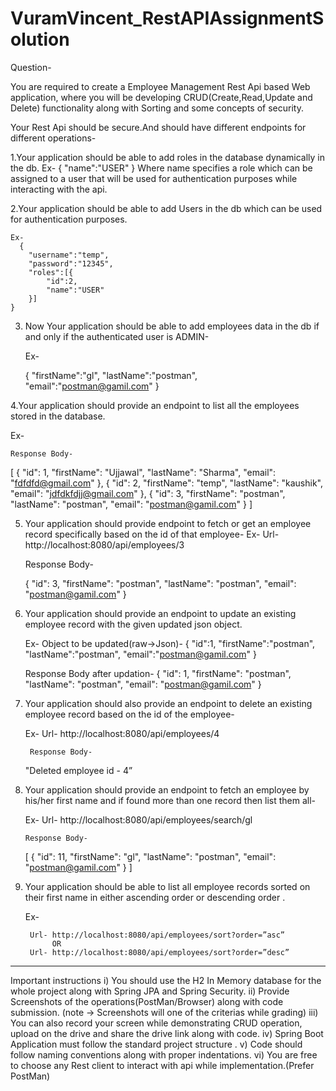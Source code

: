 # VuramVincent_RestAPIAssignmentSolution

Question-

You are required to create a Employee Management Rest Api based Web application, where you will be developing 
CRUD(Create,Read,Update and Delete) functionality 
along with Sorting and some concepts of security.

Your Rest Api should be secure.And should have different endpoints for different operations-

1.Your application should be able to add roles in the database dynamically in the db.
  Ex-
    {
      "name":"USER"
    }
Where name specifies a role which can be assigned to a user that will be used for authentication purposes while interacting with the api.

2.Your application should be able to add Users in the db which can be used for authentication purposes.

    Ex-
      {
        "username":"temp",
        "password":"12345",
        "roles":[{
            "id":2,
            "name":"USER"
        }]
    }

3. Now Your application should be able to add employees data in the db if and only if the authenticated user is ADMIN-
   
   
    Ex-
    
      {
        "firstName":"gl",
        "lastName":"postman",
        "email":"postman@gamil.com"
      }
      
4.Your application should provide an endpoint to list all the employees stored in the database.

Ex- 

	Response Body-
	
  [
      {
          "id": 1,
          "firstName": "Ujjawal",
          "lastName": "Sharma",
          "email": "fdfdfd@gmail.com"
      },
      {
          "id": 2,
          "firstName": "temp",
          "lastName": "kaushik",
          "email": "jdfdkfdjj@gmail.com"
      },
      {
          "id": 3,
          "firstName": "postman",
          "lastName": "postman",
          "email": "postman@gamil.com"
      }
  ]
  
5. Your application should provide endpoint to fetch or get an employee record specifically based on the id of that employee-
      Ex- 	Url- http://localhost:8080/api/employees/3
      
      
      Response Body-
      
      {
          "id": 3,
          "firstName": "postman",
          "lastName": "postman",
          "email": "postman@gamil.com"
      }

6. Your application should provide an endpoint to update an existing employee record with the given updated json object.

      Ex-
        Object to be updated(raw->Json)- 
      {
          "id":1,
          "firstName":"postman",
          "lastName":"postman",
          "email":"postman@gamil.com"
      }

      Response Body after updation-
      {
          "id": 1,
          "firstName": "postman",
          "lastName": "postman",
          "email": "postman@gamil.com"
      }

7. Your application should also provide an endpoint to delete an existing employee record based on the id of the employee-

      Ex-
        Url- http://localhost:8080/api/employees/4
	
        Response Body-
      "Deleted employee id - 4”

8.  Your application should provide an endpoint to fetch an employee by his/her first name and if found more than one record then list them all-

      Ex-
        Url- http://localhost:8080/api/employees/search/gl
	
	
        Response Body-
      [
          {
              "id": 11,
              "firstName": "gl",
              "lastName": "postman",
              "email": "postman@gamil.com"
          }
      ]

9. Your application should be able to list all employee records sorted on their first name in either ascending order or descending order .

      Ex- 
      
        Url- http://localhost:8080/api/employees/sort?order=”asc”  
             OR
        Url- http://localhost:8080/api/employees/sort?order=”desc”
	


-------------------------------------------------------------------------------------------------------------------------

Important instructions 
i) You should use the H2 In Memory database for the whole project along with Spring JPA and Spring Security.
ii) Provide Screenshots of the operations(PostMan/Browser) along with code submission. (note → Screenshots will one of the criterias while grading)
 iii) You can also record your screen while demonstrating CRUD operation, upload on the drive and share the drive link along with code. 
iv) Spring Boot Application must follow the standard project structure .
v) Code should follow naming conventions along with proper indentations. vi) You are free to choose any Rest client to interact with api while implementation.(Prefer PostMan)

